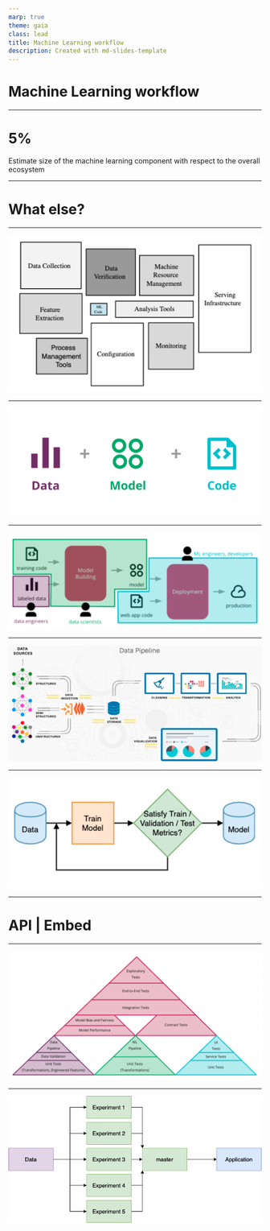 ```yaml
---
marp: true
theme: gaia
class: lead
title: Machine Learning workflow
description: Created with md-slides-template
---
```


# Machine Learning workflow

---

# 5%
Estimate size of the machine learning component with respect to the overall ecosystem

---

# What else?

---

![](assets/ml-ecosystem.png)
<!-- Una parte di questi blocchi viene gestita da altri sistemi (ad esempio un cloud provider può occuparsi di architettura e gestione delle macchine) -->

---

![](assets/pipelines.png)

---

![](assets/pipelines-detail.png)
<!-- Ognuno di questi strati si occupa di produrre un artefatto che viene utilizzato dallo strato successivo.
Si tratta di 3 pipeline distinte, ognuna lavorata da un team con competenze diverse, con architetture, linguaggi e tipi di artefatti diversi.
Vengono gestiti come 3 sistemi diversi in integrazione tra loro. -->

---

![](assets/data-pipeline.png)
<!-- Structured: relational db; semi-structured: XML; unstructured: images
Questi dati devono essere raccolti e persistiti in qualche modo. Viene poi fatta una analisi esplorativa per iniziare a comprendere se e che tipo di informazioni utili contengono, si fa pulizia di dati corrotti o mancanti, si trasformano delle features per averle nei formati più corretti per i bisogni della prossima pipeline, se necessario si creano o rimuovono features, si visualizzano i dati tramite dei grafici per comprenderli meglio.
L’artefatto prodotto viene poi versionato (!) e reso disponibile al prossimo layer. -->

---

![](assets/model-pipeline.png)

---

# API | Embed

---

![bg fit](assets/tests.png)
<!-- Validazione dati: formato, range, one-hot encoded solo 0 o 1, engineered features calcolate correttamente, valori mancanti rimpiazzati correttamente.
Contract testing tra l’applicazione e l’API esposta.
Metriche per valutare le performance del modello, soglie sotto cui bloccare la pipeline. -->

---

![bg width:1000](assets/experiments.png)
<!-- 
    Ogni esperimento gira su un suo branch, utilizza lo stesso dataset (eventualmente fa delle trasformazioni particolari) e ha una sua pipeline (con le sue metriche di valutazione).
    Quello che viene preferito viene mergiato sul master e gli altri possono essere eliminati 
-->
